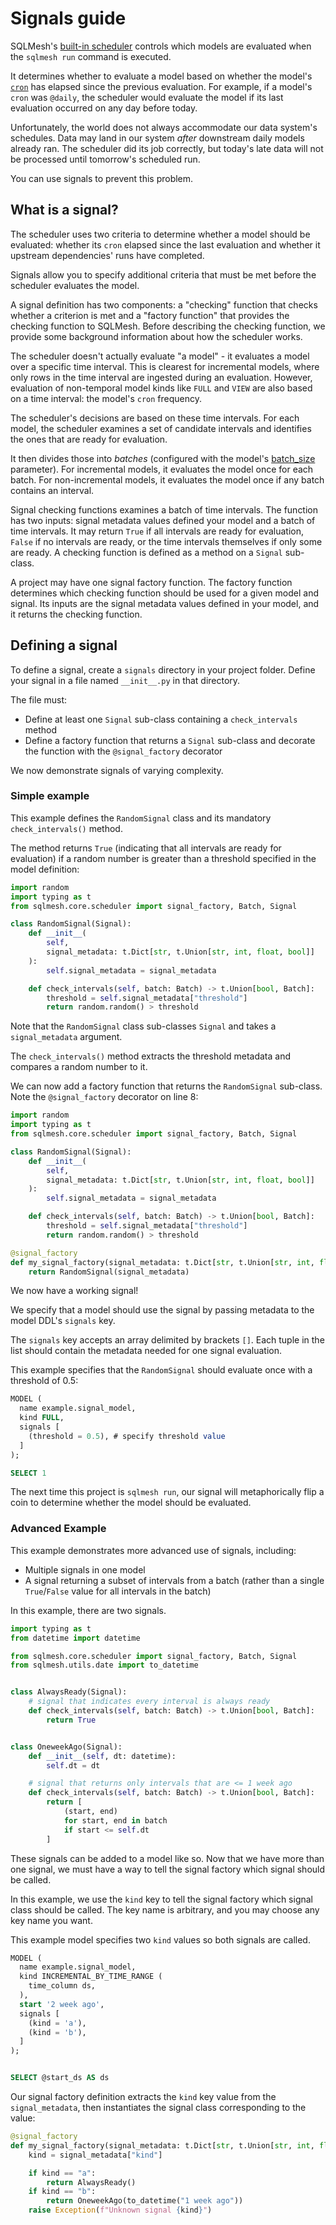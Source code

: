 # Signals guide

SQLMesh's [built-in scheduler](./scheduling.md#built-in-scheduler) controls which models are evaluated when the `sqlmesh run` command is executed.

It determines whether to evaluate a model based on whether the model's [`cron`](../concepts/models/overview.md#cron) has elapsed since the previous evaluation. For example, if a model's `cron` was `@daily`, the scheduler would evaluate the model if its last evaluation occurred on any day before today.

Unfortunately, the world does not always accommodate our data system's schedules. Data may land in our system _after_ downstream daily models already ran. The scheduler did its job correctly, but today's late data will not be processed until tomorrow's scheduled run.

You can use signals to prevent this problem.

## What is a signal?

The scheduler uses two criteria to determine whether a model should be evaluated: whether its `cron` elapsed since the last evaluation and whether it upstream dependencies' runs have completed.

Signals allow you to specify additional criteria that must be met before the scheduler evaluates the model.

A signal definition has two components: a "checking" function that checks whether a criterion is met and a "factory function" that provides the checking function to SQLMesh. Before describing the checking function, we provide some background information about how the scheduler works.

The scheduler doesn't actually evaluate "a model" - it evaluates a model over a specific time interval. This is clearest for incremental models, where only rows in the time interval are ingested during an evaluation. However, evaluation of non-temporal model kinds like `FULL` and `VIEW` are also based on a time interval: the model's `cron` frequency.

The scheduler's decisions are based on these time intervals. For each model, the scheduler examines a set of candidate intervals and identifies the ones that are ready for evaluation.

It then divides those into _batches_ (configured with the model's [batch_size](../concepts/models/overview.md#batch_size) parameter). For incremental models, it evaluates the model once for each batch. For non-incremental models, it evaluates the model once if any batch contains an interval.

Signal checking functions examines a batch of time intervals. The function has two inputs: signal metadata values defined your model and a batch of time intervals. It may return `True` if all intervals are ready for evaluation, `False` if no intervals are ready, or the time intervals themselves if only some are ready. A checking function is defined as a method on a `Signal` sub-class.

A project may have one signal factory function. The factory function determines which checking function should be used for a given model and signal. Its inputs are the signal metadata values defined in your model, and it returns the checking function.

## Defining a signal

To define a signal, create a `signals` directory in your project folder. Define your signal in a file named `__init__.py` in that directory.

The file must:

- Define at least one `Signal` sub-class containing a `check_intervals` method
- Define a factory function that returns a `Signal` sub-class and decorate the function with the `@signal_factory` decorator

We now demonstrate signals of varying complexity.

### Simple example

This example defines the `RandomSignal` class and its mandatory `check_intervals()` method.

The method returns `True` (indicating that all intervals are ready for evaluation) if a random number is greater than a threshold specified in the model definition:

```python linenums="1"
import random
import typing as t
from sqlmesh.core.scheduler import signal_factory, Batch, Signal

class RandomSignal(Signal):
    def __init__(
        self,
        signal_metadata: t.Dict[str, t.Union[str, int, float, bool]]
    ):
        self.signal_metadata = signal_metadata

    def check_intervals(self, batch: Batch) -> t.Union[bool, Batch]:
        threshold = self.signal_metadata["threshold"]
        return random.random() > threshold
```

Note that the `RandomSignal` class sub-classes `Signal` and takes a `signal_metadata` argument.

The `check_intervals()` method extracts the threshold metadata and compares a random number to it.

We can now add a factory function that returns the `RandomSignal` sub-class. Note the `@signal_factory` decorator on line 8:

```python linenums="1" hl_lines="8-10"
import random
import typing as t
from sqlmesh.core.scheduler import signal_factory, Batch, Signal

class RandomSignal(Signal):
    def __init__(
        self,
        signal_metadata: t.Dict[str, t.Union[str, int, float, bool]]
    ):
        self.signal_metadata = signal_metadata

    def check_intervals(self, batch: Batch) -> t.Union[bool, Batch]:
        threshold = self.signal_metadata["threshold"]
        return random.random() > threshold

@signal_factory
def my_signal_factory(signal_metadata: t.Dict[str, t.Union[str, int, float, bool]]) -> Signal:
    return RandomSignal(signal_metadata)
```

We now have a working signal!

We specify that a model should use the signal by passing metadata to the model DDL's `signals` key.

The `signals` key accepts an array delimited by brackets `[]`. Each tuple in the list should contain the metadata needed for one signal evaluation.

This example specifies that the `RandomSignal` should evaluate once with a threshold of 0.5:

```sql linenums="1" hl_lines="4-6"
MODEL (
  name example.signal_model,
  kind FULL,
  signals [
    (threshold = 0.5), # specify threshold value
  ]
);

SELECT 1
```

The next time this project is `sqlmesh run`, our signal will metaphorically flip a coin to determine whether the model should be evaluated.

### Advanced Example

This example demonstrates more advanced use of signals, including:

- Multiple signals in one model
- A signal returning a subset of intervals from a batch (rather than a single `True`/`False` value for all intervals in the batch)

In this example, there are two signals.

```python
import typing as t
from datetime import datetime

from sqlmesh.core.scheduler import signal_factory, Batch, Signal
from sqlmesh.utils.date import to_datetime


class AlwaysReady(Signal):
    # signal that indicates every interval is always ready
    def check_intervals(self, batch: Batch) -> t.Union[bool, Batch]:
        return True


class OneweekAgo(Signal):
    def __init__(self, dt: datetime):
        self.dt = dt

    # signal that returns only intervals that are <= 1 week ago
    def check_intervals(self, batch: Batch) -> t.Union[bool, Batch]:
        return [
            (start, end)
            for start, end in batch
            if start <= self.dt
        ]
```

These signals can be added to a model like so. Now that we have more than one signal, we must have a way to tell the signal factory which signal should be called.

In this example, we use the `kind` key to tell the signal factory which signal class should be called. The key name is arbitrary, and you may choose any key name you want.

This example model specifies two `kind` values so both signals are called.

```sql linenums="1" hl_lines="7-10"
MODEL (
  name example.signal_model,
  kind INCREMENTAL_BY_TIME_RANGE (
    time_column ds,
  ),
  start '2 week ago',
  signals [
    (kind = 'a'),
    (kind = 'b'),
  ]
);


SELECT @start_ds AS ds
```

Our signal factory definition extracts the `kind` key value from the `signal_metadata`, then instantiates the signal class corresponding to the value:

```python linenums="1" hl_lines="3-3"
@signal_factory
def my_signal_factory(signal_metadata: t.Dict[str, t.Union[str, int, float, bool]]) -> Signal:
    kind = signal_metadata["kind"]

    if kind == "a":
        return AlwaysReady()
    if kind == "b":
        return OneweekAgo(to_datetime("1 week ago"))
    raise Exception(f"Unknown signal {kind}")
```

